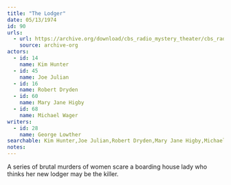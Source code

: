 ```yaml
---
title: "The Lodger"
date: 05/13/1974
id: 90
urls: 
  - url: https://archive.org/download/cbs_radio_mystery_theater/cbs_radio_mystery_theater-0051-0100.zip/cbs_radio_mystery_theater-0051-0100%2Fcbsrmt_0090_the_lodger.mp3
    source: archive-org
actors:  
  - id: 14
    name: Kim Hunter  
  - id: 45
    name: Joe Julian  
  - id: 16
    name: Robert Dryden  
  - id: 60
    name: Mary Jane Higby  
  - id: 68
    name: Michael Wager
writers:  
  - id: 28
    name: George Lowther
searchable: Kim Hunter,Joe Julian,Robert Dryden,Mary Jane Higby,Michael Wager George Lowther
notes:  
---
```

A series of brutal murders of women scare a boarding house lady who thinks her new lodger may be the killer.